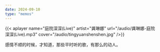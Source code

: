 ```yaml
---
date: 2024-09-10
type: "memos"
---
```


{{< aplayer name="庭院深深(Live)" artist="龚琳娜" url="/audio/龚琳娜-庭院深深(Live).mp3" cover="/audio/tingyuanshenshen.jpg" />}}

感情不顺的时候，才知道，那些平时听的歌，有那么的动人。

